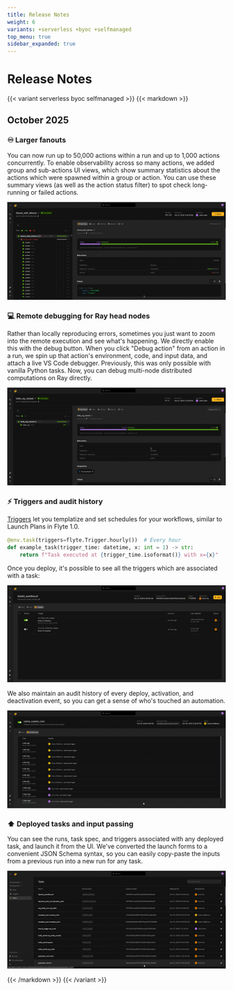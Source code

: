 ```yaml
---
title: Release Notes
weight: 6
variants: +serverless +byoc +selfmanaged
top_menu: true
sidebar_expanded: true
---
```


# Release Notes

{{< variant serverless byoc selfmanaged >}}
{{< markdown >}}

## October 2025

### :infinity: Larger fanouts
You can now run up to 50,000 actions within a run and up to 1,000 actions concurrently. 
To enable observability across so many actions, we added group and sub-actions UI views, which show summary statistics about the actions which were spawned within a group or action.
You can use these summary views (as well as the action status filter) to spot check long-running or failed actions.

![50k Fanout Visualization](https://raw.githubusercontent.com/unionai/unionai-docs-static/refs/heads/main/images/release-notes/2025-10_50k_fanout.gif)

### :computer: Remote debugging for Ray head nodes
Rather than locally reproducing errors, sometimes you just want to zoom into the remote execution and see what's happening.
We directly enable this with the debug button.
When you click "Debug action" from an action in a run, we spin up that action's environment, code, and input data, and attach a live VS Code debugger.
Previously, this was only possible with vanilla Python tasks.
Now, you can debug multi-node distributed computations on Ray directly.

![Debugging Ray Head Node](https://raw.githubusercontent.com/unionai/unionai-docs-static/refs/heads/main/images/release-notes/2025-10_ray_head_debug.gif)

### :zap: Triggers and audit history
[Triggers](../user-guide/task-configuration/triggers.md) let you templatize and set schedules for your workflows, similar to Launch Plans in Flyte 1.0.

```python
@env.task(triggers=flyte.Trigger.hourly())  # Every hour
def example_task(trigger_time: datetime, x: int = 1) -> str:
    return f"Task executed at {trigger_time.isoformat()} with x={x}"
```

Once you deploy, it's possible to see all the triggers which are associated with a task:

![Triggers for a Task](https://raw.githubusercontent.com/unionai/unionai-docs-static/refs/heads/main/images/release-notes/2025-10_triggers_for_task.png)

We also maintain an audit history of every deploy, activation, and deactivation event, so you can get a sense of who's touched an automation.

![Triggers Activity Log](https://raw.githubusercontent.com/unionai/unionai-docs-static/refs/heads/main/images/release-notes/2025-10_trigger_activity_log.gif)

### :arrow_up: Deployed tasks and input passing

You can see the runs, task spec, and triggers associated with any deployed task, and launch it from the UI. We've converted the launch forms to a convenient JSON Schema syntax, so you can easily copy-paste the inputs from a previous run into a new run for any task.

![Deployed Tasks and Input Passing](https://raw.githubusercontent.com/unionai/unionai-docs-static/refs/heads/main/images/release-notes/2025-10_tasks_and_input_passing.gif)

{{< /markdown >}}
{{< /variant >}}